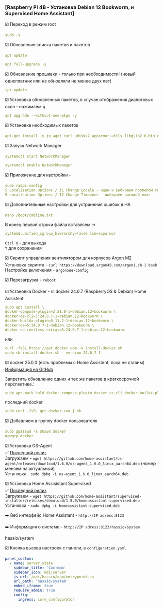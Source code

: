### [Raspberry PI 4B - Установка Debian 12 Bookworm, и Supervised Home Assistant]

:ballot_box_with_check: Переход в режим root    
```yaml
sudo -s
```
:ballot_box_with_check: Обновление списка пакетов и пакетов    
```yaml
apt update

apt full-upgrade -y
```
:ballot_box_with_check: Обновление прошивки - только при необходимости! (новый одноплатник или не обновляли не менее двух лет)    
```yaml
rpi-update
```
:ballot_box_with_check: Установка обновленных пакетов, в случае отображения диалоговых окон - нажимаем q    
```yaml
apt upgrade --without-new-pkgs -y
```
:ballot_box_with_check: Установка необходимых пакетов    
```yaml
apt-get install -y jq wget curl udisks2 apparmor-utils libglib2.0-bin network-manager dbus systemd-journal-remote systemd-resolved
```
:ballot_box_with_check: Запуск Network Manager    
```yaml
systemctl start NetworkManager
 
systemctl enable NetworkManager
```
   
:ballot_box_with_check: Приложение для настройки - 
```yaml
sudo raspi-config
5 Localisation Options / I1 Change Locale - ищем и выбираем пробелом ru_UA.UTF-8 UTF-8
5 Localisation Options / I2 Change Timezone - выбираем часовой пояс
```

:ballot_box_with_check: Дополнительные настройки для устранения ошибок в НА    
```yaml
nano /boot/cmdline.txt
```
В конец первой строки файла вставляем ->   

```yaml
systemd.unified_cgroup_hierarchy=false lsm=apparmor
```

`Ctrl X` - для выхода    
`Y` для сохранения    

:ballot_box_with_check: Скрипт управления вентилятором для корпусов Argon M2    
Установка скрипта - `curl https://download.argon40.com/argon1.sh | bash`    
Настройка включения - `argonone-config`      

:ballot_box_with_check: Перезагрузка - `reboot` 



:ballot_box_with_check: Установка Docker - 
:ballot_box_with_check: docker 24.0.7 (RaspberryOS & Debian) Home Assistent
```yaml
sudo apt install \
docker-compose-plugin=2.21.0-1~debian.12~bookworm \
docker-ce-cli=5:24.0.7-1~debian.12~bookworm \
docker-buildx-plugin=0.11.2-1~debian.12~bookworm \
docker-ce=5:24.0.7-1~debian.12~bookworm \
docker-ce-rootless-extras=5:24.0.7-1~debian.12~bookworm
```
или
```yaml
curl -fsSL https://get.docker.com -o install-docker.sh
sudo sh install-docker.sh --version 24.0.7-1
```
:ballot_box_with_check: docker 25.0.0 (есть проблемы с Home Assistent, пока не ставим)
[Информация на GitHub](https://github.com/home-assistant/supervisor/issues/4827)

Запретить обновление одних и тех же пакетов в краткосрочной перспективе.:
```yaml
sudo apt-mark hold docker-compose-plugin docker-ce-cli docker-buildx-plugin docker-ce docker-ce-rootless-extras
```
последний docker

```yaml
sudo curl -fsSL get.docker.com | sh
```

:ballot_box_with_check: Добавляем в группу docker пользователя
```yaml
sudo gpasswd -a $USER docker
newgrp docker
```

:ballot_box_with_check: Установка OS-Agent    
:white_check_mark: [Последний релиз](https://github.com/home-assistant/os-agent/releases/latest)    
Загружаем - `wget https://github.com/home-assistant/os-agent/releases/download/1.6.0/os-agent_1.6.0_linux_aarch64.deb` (номер меняем на актуальный)    
Установка - `sudo dpkg -i os-agent_1.6.0_linux_aarch64.deb`    

:ballot_box_with_check: Установка Home Assisistant Supervised    
:white_check_mark: [Последний релиз](https://github.com/home-assistant/supervised-installer/releases)    
Загружаем - `wget https://github.com/home-assistant/supervised-installer/releases/download/1.5.0/homeassistant-supervised.deb`    
Установка - `sudo dpkg -i homeassistant-supervised.deb`    

:arrow_right: Веб интерфейс Home Assistant - `http://IP adress:8123`    

:arrow_right: Информация о системе - `http://IP adress:8123/hassio/system`    

hassio/system

:ballot_box_with_check: Кнопка вызова настроек с панели, в `configuration.yaml`     
```yaml
panel_custom:
  - name: server_state
    sidebar_title: 'Система'
    sidebar_icon: mdi:server
    js_url: /api/hassio/app/entrypoint.js
    url_path: 'hassio/system'
    embed_iframe: true
    require_admin: true
    config:
      ingress: core_configurator 
```
